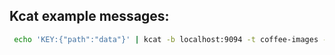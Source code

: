 

## Kcat example messages:

```bash
 echo 'KEY:{"path":"data"}' | kcat -b localhost:9094 -t coffee-images -P -K :
 ```
